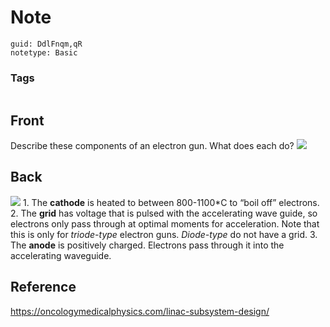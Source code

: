 # Note
```
guid: DdlFnqm,qR
notetype: Basic
```

### Tags
```
```

## Front
Describe these components of an electron gun. What does each do?
<img src="paste-dd2990d2eed9a1071685373a3dbd91fbe899da95.png">

## Back
<img src="paste-c55000a2440f309af48647a2b8b474c9a9f39f9c.png">
1. The <b>cathode</b> is heated to between 800-1100*C to “boil off” electrons.
2. The <b>grid</b> has voltage that is pulsed with the accelerating wave guide, so electrons only pass through at optimal moments for acceleration. Note that this is only for <i>triode-type</i> electron guns. <i>Diode-type</i> do not have a grid.
3. The <b>anode</b> is positively charged. Electrons pass through it into the accelerating waveguide.

## Reference
<a href="https://oncologymedicalphysics.com/linac-subsystem-design/">https://oncologymedicalphysics.com/linac-subsystem-design/</a>
